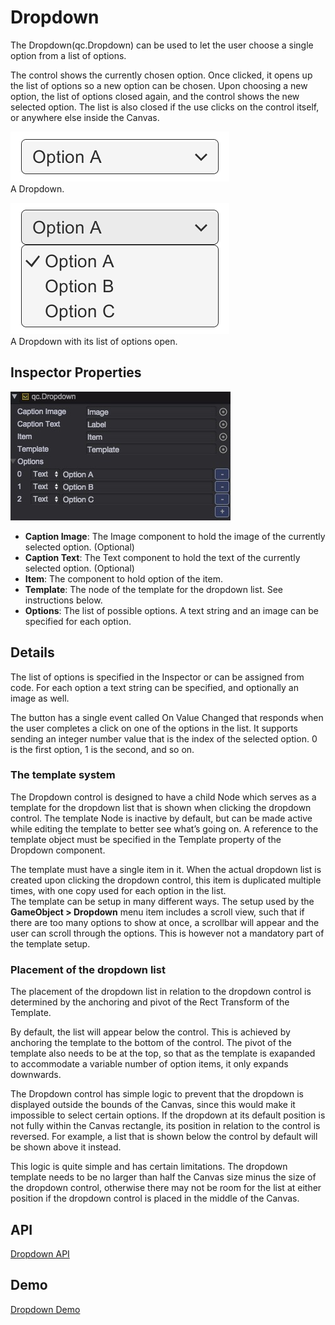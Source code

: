 # Dropdown

The Dropdown(qc.Dropdown) can be used to let the user choose a single option from a list of options.  

The control shows the currently chosen option. Once clicked, it opens up the list of options so a new option can be chosen. Upon choosing a new option, the list of options closed again, and the control shows the new selected option. The list is also closed if the use clicks on the control itself, or anywhere else inside the Canvas.  

  ![](images/dropdown1.png)  
  A Dropdown.      

  ![](images/dropdown2.png)  
  A Dropdown with its list of options open.      

## Inspector Properties
![](images/dropdown3.png)  

* **Caption Image**: The Image component to hold the image of the currently selected option. (Optional)
* **Caption Text**: The Text component to hold the text of the currently selected option. (Optional)
* **Item**: The component to hold option of the item.
* **Template**: The node of the template for the dropdown list. See instructions below.
* **Options**: The list of possible options. A text string and an image can be specified for each option.

## Details
The list of options is specified in the Inspector or can be assigned from code. For each option a text string can be specified, and optionally an image as well.  

The button has a single event called On Value Changed that responds when the user completes a click on one of the options in the list. It supports sending an integer number value that is the index of the selected option. 0 is the first option, 1 is the second, and so on.  

### The template system
The Dropdown control is designed to have a child Node which serves as a template for the dropdown list that is shown when clicking the dropdown control. The template Node is inactive by default, but can be made active while editing the template to better see what’s going on. A reference to the template object must be specified in the Template property of the Dropdown component.  

The template must have a single item in it. When the actual dropdown list is created upon clicking the dropdown control, this item is duplicated multiple times, with one copy used for each option in the list.   
The template can be setup in many different ways. The setup used by the **GameObject > Dropdown** menu item includes a scroll view, such that if there are too many options to show at once, a scrollbar will appear and the user can scroll through the options. This is however not a mandatory part of the template setup.  

### Placement of the dropdown list
The placement of the dropdown list in relation to the dropdown control is determined by the anchoring and pivot of the Rect Transform of the Template.  

By default, the list will appear below the control. This is achieved by anchoring the template to the bottom of the control. The pivot of the template also needs to be at the top, so that as the template is exapanded to accommodate a variable number of option items, it only expands downwards.  

The Dropdown control has simple logic to prevent that the dropdown is displayed outside the bounds of the Canvas, since this would make it impossible to select certain options. If the dropdown at its default position is not fully within the Canvas rectangle, its position in relation to the control is reversed. For example, a list that is shown below the control by default will be shown above it instead.  

This logic is quite simple and has certain limitations. The dropdown template needs to be no larger than half the Canvas size minus the size of the dropdown control, otherwise there may not be room for the list at either position if the dropdown control is placed in the middle of the Canvas.  

## API
[Dropdown API](http://docs.qiciengine.com/api/gameobject/CDropdown.html)

## Demo
[Dropdown Demo](http://engine.qiciengine.com/demo/#anchor_Dropdown)

